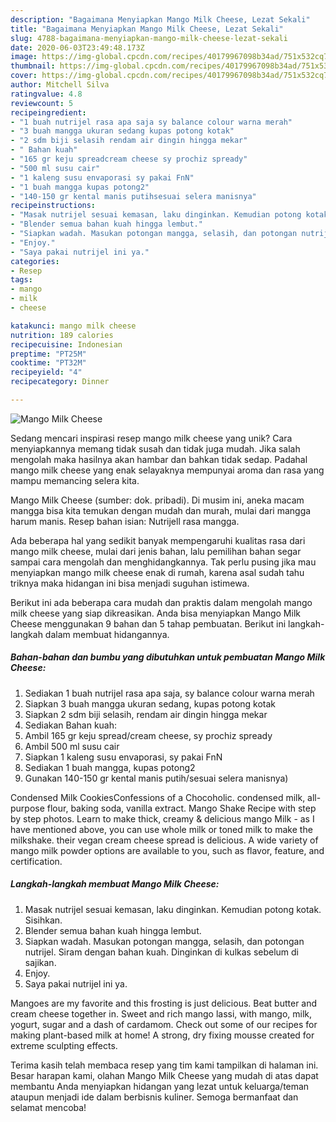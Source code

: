 ```yaml
---
description: "Bagaimana Menyiapkan Mango Milk Cheese, Lezat Sekali"
title: "Bagaimana Menyiapkan Mango Milk Cheese, Lezat Sekali"
slug: 4788-bagaimana-menyiapkan-mango-milk-cheese-lezat-sekali
date: 2020-06-03T23:49:48.173Z
image: https://img-global.cpcdn.com/recipes/40179967098b34ad/751x532cq70/mango-milk-cheese-foto-resep-utama.jpg
thumbnail: https://img-global.cpcdn.com/recipes/40179967098b34ad/751x532cq70/mango-milk-cheese-foto-resep-utama.jpg
cover: https://img-global.cpcdn.com/recipes/40179967098b34ad/751x532cq70/mango-milk-cheese-foto-resep-utama.jpg
author: Mitchell Silva
ratingvalue: 4.8
reviewcount: 5
recipeingredient:
- "1 buah nutrijel rasa apa saja sy balance colour warna merah"
- "3 buah mangga ukuran sedang kupas potong kotak"
- "2 sdm biji selasih rendam air dingin hingga mekar"
- " Bahan kuah"
- "165 gr keju spreadcream cheese sy prochiz spready"
- "500 ml susu cair"
- "1 kaleng susu envaporasi sy pakai FnN"
- "1 buah mangga kupas potong2"
- "140-150 gr kental manis putihsesuai selera manisnya"
recipeinstructions:
- "Masak nutrijel sesuai kemasan, laku dinginkan. Kemudian potong kotak. Sisihkan."
- "Blender semua bahan kuah hingga lembut."
- "Siapkan wadah. Masukan potongan mangga, selasih, dan potongan nutrijel. Siram dengan bahan kuah. Dinginkan di kulkas sebelum di sajikan."
- "Enjoy."
- "Saya pakai nutrijel ini ya."
categories:
- Resep
tags:
- mango
- milk
- cheese

katakunci: mango milk cheese 
nutrition: 189 calories
recipecuisine: Indonesian
preptime: "PT25M"
cooktime: "PT32M"
recipeyield: "4"
recipecategory: Dinner

---
```



![Mango Milk Cheese](https://img-global.cpcdn.com/recipes/40179967098b34ad/751x532cq70/mango-milk-cheese-foto-resep-utama.jpg)

Sedang mencari inspirasi resep mango milk cheese yang unik? Cara menyiapkannya memang tidak susah dan tidak juga mudah. Jika salah mengolah maka hasilnya akan hambar dan bahkan tidak sedap. Padahal mango milk cheese yang enak selayaknya mempunyai aroma dan rasa yang mampu memancing selera kita.

Mango Milk Cheese (sumber: dok. pribadi). Di musim ini, aneka macam mangga bisa kita temukan dengan mudah dan murah, mulai dari mangga harum manis. Resep bahan isian: Nutrijell rasa mangga.

Ada beberapa hal yang sedikit banyak mempengaruhi kualitas rasa dari mango milk cheese, mulai dari jenis bahan, lalu pemilihan bahan segar sampai cara mengolah dan menghidangkannya. Tak perlu pusing jika mau menyiapkan mango milk cheese enak di rumah, karena asal sudah tahu triknya maka hidangan ini bisa menjadi suguhan istimewa.


Berikut ini ada beberapa cara mudah dan praktis dalam mengolah mango milk cheese yang siap dikreasikan. Anda bisa menyiapkan Mango Milk Cheese menggunakan 9 bahan dan 5 tahap pembuatan. Berikut ini langkah-langkah dalam membuat hidangannya.

<!--inarticleads1-->

##### Bahan-bahan dan bumbu yang dibutuhkan untuk pembuatan Mango Milk Cheese:

1. Sediakan 1 buah nutrijel rasa apa saja, sy balance colour warna merah
1. Siapkan 3 buah mangga ukuran sedang, kupas potong kotak
1. Siapkan 2 sdm biji selasih, rendam air dingin hingga mekar
1. Sediakan  Bahan kuah:
1. Ambil 165 gr keju spread/cream cheese, sy prochiz spready
1. Ambil 500 ml susu cair
1. Siapkan 1 kaleng susu envaporasi, sy pakai FnN
1. Sediakan 1 buah mangga, kupas potong2
1. Gunakan 140-150 gr kental manis putih/sesuai selera manisnya)


Condensed Milk CookiesConfessions of a Chocoholic. condensed milk, all-purpose flour, baking soda, vanilla extract. Mango Shake Recipe with step by step photos. Learn to make thick, creamy &amp; delicious mango Milk - as I have mentioned above, you can use whole milk or toned milk to make the milkshake. their vegan cream cheese spread is delicious. A wide variety of mango milk powder options are available to you, such as flavor, feature, and certification. 

<!--inarticleads2-->

##### Langkah-langkah membuat Mango Milk Cheese:

1. Masak nutrijel sesuai kemasan, laku dinginkan. Kemudian potong kotak. Sisihkan.
1. Blender semua bahan kuah hingga lembut.
1. Siapkan wadah. Masukan potongan mangga, selasih, dan potongan nutrijel. Siram dengan bahan kuah. Dinginkan di kulkas sebelum di sajikan.
1. Enjoy.
1. Saya pakai nutrijel ini ya.


Mangoes are my favorite and this frosting is just delicious. Beat butter and cream cheese together in. Sweet and rich mango lassi, with mango, milk, yogurt, sugar and a dash of cardamom. Check out some of our recipes for making plant-based milk at home! A strong, dry fixing mousse created for extreme sculpting effects. 

Terima kasih telah membaca resep yang tim kami tampilkan di halaman ini. Besar harapan kami, olahan Mango Milk Cheese yang mudah di atas dapat membantu Anda menyiapkan hidangan yang lezat untuk keluarga/teman ataupun menjadi ide dalam berbisnis kuliner. Semoga bermanfaat dan selamat mencoba!

